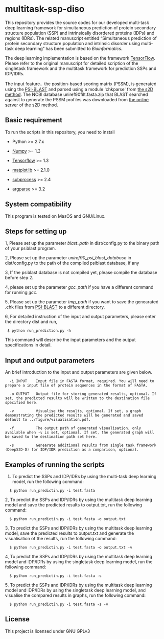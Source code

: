 # multitask-ssp-diso

This repository provides the source codes for our developed multi-task deep learning framework for simultaneous prediction of protein secondary structure population (SSP) and intrinsically disordered proteins (IDPs) and regions (IDRs). The related manuscript entitled “Simultaneous prediction of protein secondary structure population and intrinsic disorder using multi-task deep learning” has been submitted to *Bioinformatics*.

The deep learning implementation is based on the framework [TensorFlow](https://www.tensorflow.org/install/). Please refer to the original manuscript for detailed scription of the singletask framework and the multitask framework for prediction SSPs and IDP/IDRs. 

The input feature，the position-based scoring matrix (PSSM), is generated using the [PSI-BLAST](https://blast.ncbi.nlm.nih.gov/Blast.cgi?CMD=Web&PAGE=Proteins&PROGRAM=blastp&RUN_PSIBLAST=on) and parsed using a module 'chkparse' from [the s2D method](http://www-mvsoftware.ch.cam.ac.uk/index.php/s2D). The NCBI database uniref90filt.fasta.zip that BLAST searched against to generate the PSSM profiles was downloaded from [the online server](http://www-mvsoftware.ch.cam.ac.uk/index.php/s2D) of the s2D method.

## Basic requirement

To run the scripts in this repository, you need to install 

* Python >= 2.7.x

* [Numpy](http://www.numpy.org) >= 1.3

* [Tensorflow](https://www.tensorflow.org/install/) >= 1.3

* [matplotlib](https://matplotlib.org) >= 2.1.0

* [subprocess](https://docs.python.org/2/library/subprocess.html) >= 2.4

* [argparse](https://docs.python.org/3/library/argparse.html) >= 3.2

## System compatibility

This program is tested on MasOS and GNU/Linux. 

## Steps for setting up 

1, Please set up the parameter *blast_path* in dist/config.py to the binary path of your psiblast program. 

2, Please set up the parameter *uniref90_psi_blast_database* in dist/config.py to the path of the compiled psiblast database, if any

3, If the psiblast database is not compiled yet, please compile the database before step 2. 

4, please set up the parameter *gcc_path* if you have a different command for running *gcc*. 

5, Please set up the parameter *tmp_path* if you want to save the genearated .chk files from [PSI-BLAST](https://blast.ncbi.nlm.nih.gov/Blast.cgi?CMD=Web&PAGE=Proteins&PROGRAM=blastp&RUN_PSIBLAST=on) to a different directory. 

6, For detailed instruction of the input and output parameters, please enter the directory dist and run,  

```
 $ python run_prediction.py -h
```
This command will describe the input parameters and the output specifications in detail. 

## Input and output parameters

An brief introduction to the input and output parameters are given below. 

```
  -i INPUT    Input file in FASTA format, required. You will need to prepare a input file of protein sequences in the format of FASTA.

  -o OUTPUT   Output file for storing generated results, optional. If set, the predicted results will be written to the destination file specified here. 

  -v          Visualise the results, optional. If set, a graph demonstrating the predicted results will be generated and saved default to ../figure/visualisation.pdf. 

  -f          The output path of generated visualisation, only available when -v is set, optional. If set, the generated graph will be saved to the destination path set here. 

  -s          Genearate additional results from single task framework (DeepS2D-D) for IDP/IDR prediction as a comparison, optional. 
```


## Examples of running the scripts

1. To predict the SSPs and IDP/IDRs by using the multi-task deep learning model, run the following command:
```
  $ python run_predictin.py -i test.fasta
```

2, To predict the SSPs and IDP/IDRs by using the multitask deep learning model and save the predicted results to output.txt, run the following command:
```
  $ python run_predictin.py -i test.fasta -o output.txt
```

3, To predict the SSPs and IDP/IDRs by using the multitask deep learning model, save the predicted results to output.txt and generate the visualisation of the results, run the following command:
```
  $ python run_predictin.py -i test.fasta -o output.txt -v
```

4, To predict the SSPs and IDP/IDRs by using the multitask deep learning model and IDP/IDRs by using the singletask deep learning model, run the following command:
```
  $ python run_predictin.py -i test.fasta -s
```

5, To predict the SSPs and IDP/IDRs by using the multitask deep learning model and IDP/IDRs by using the singletask deep learning model, and visualise the compared results in graphs, run the following command:
```
  $ python run_predictin.py -i test.fasta -s -v
```

## License
This project is licensed under GNU GPLv3
